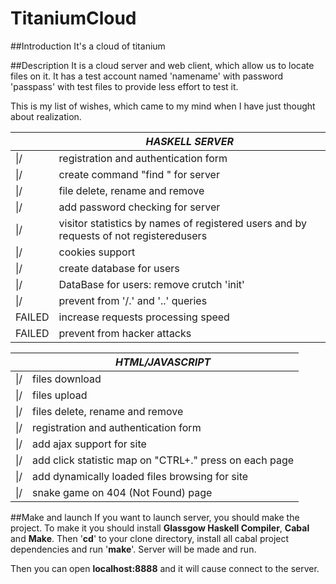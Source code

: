# TitaniumCloud
##Introduction
It's a cloud of titanium

##Description
It is a cloud server and web client, which allow us to locate files on it. It has a test account named 'namename' with password 'passpass' with test files to provide less effort to test it.

This is my list of wishes, which came to my mind when I have just thought about realization.

| |*HASKELL SERVER*|
|----|----|
|\|/ |registration and authentication form|
|\|/ |create command "find <username>" for server|
|\|/ |file delete, rename and remove|
|\|/ |add password checking for server|
|\|/ |visitor statistics by names of registered users and by requests of not registeredusers|
|\|/ |cookies support|
|\|/ |create database for users|
|\|/ |DataBase for users: remove crutch 'init'|
|\|/ |prevent from '/.' and '..' queries|
|FAILED |increase requests processing speed|
|FAILED |prevent from hacker attacks|

| |*HTML/JAVASCRIPT*|
|----|----|
|\|/ |files download|
|\|/ |files upload|
|\|/ |files delete, rename and remove|
|\|/ |registration and authentication form|
|\|/ |add ajax support for site|
|\|/ |add click statistic map on "CTRL+." press on each page|
|\|/ |add dynamically loaded files browsing for site|
|\|/ |snake game on 404 (Not Found) page|

##Make and launch
If you want to launch server, you should make the project. 
To make it you should install **Glassgow Haskell Compiler**, **Cabal** and **Make**. Then '**cd**' to your clone directory, install all cabal project dependencies and run '**make**'. Server will be made and run.

Then you can open **localhost:8888** and it will cause connect to the server.
